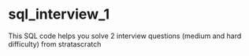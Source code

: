 # sql_interview_1
This SQL code helps you solve 2 interview questions (medium and hard difficulty) from stratascratch 
